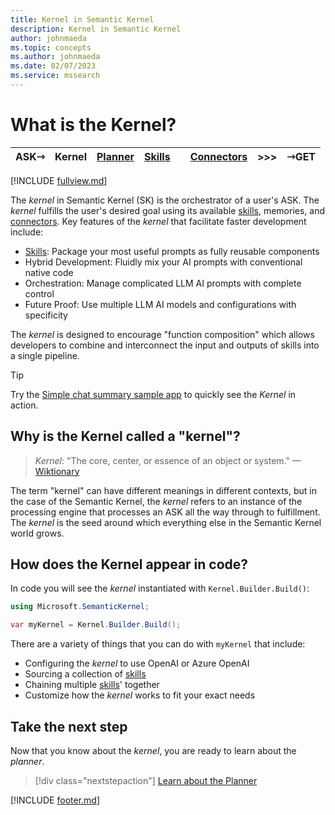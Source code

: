 ```yaml
---
title: Kernel in Semantic Kernel
description: Kernel in Semantic Kernel
author: johnmaeda
ms.topic: concepts
ms.author: johnmaeda
ms.date: 02/07/2023
ms.service: mssearch
---
```

# What is the Kernel?

| ASK⇾ | Kernel | [Planner](/semantic-kernel/concepts-sk/Planner) | [Skills](/semantic-kernel/concepts-sk/skills)| |[Connectors](/semantic-kernel/concepts-sk/Connectors) | >>>|  ⇾GET | 
|---|---|---|---|---|---|---|---|

[!INCLUDE [fullview.md](../includes/fullview.md)]

The _kernel_ in Semantic Kernel (SK) is the orchestrator of a user's ASK. The _kernel_ fulfills the user's desired goal using its available [skills](/semantic-kernel/concepts-sk/skills), memories, and [connectors](/semantic-kernel/concepts-sk/connectors). Key features of the _kernel_ that facilitate faster development include:

* [Skills](/semantic-kernel/concepts-sk/skills): Package your most useful prompts as fully reusable components
* Hybrid Development: Fluidly mix your AI prompts with conventional native code
* Orchestration: Manage complicated LLM AI prompts with complete control
* Future Proof: Use multiple LLM AI models and configurations with specificity

The _kernel_ is designed to encourage "function composition" which allows developers to combine and interconnect the input and outputs of skills into a single pipeline.

> [!TIP]
> Try the [Simple chat summary sample app](/semantic-kernel/samples/simplechatsummary) to quickly see the _Kernel_ in action.

## Why is the Kernel called a "kernel"?

> _Kernel_: "The core, center, or essence of an object or system." —[Wiktionary](/semantic-kernel/support/bibliography#kernel)

The term "kernel" can have different meanings in different contexts, but in the case of the Semantic Kernel, the _kernel_ refers to an instance of the processing engine that processes an ASK all the way through to fulfillment. The _kernel_ is the seed around which everything else in the Semantic Kernel world grows.

## How does the Kernel appear in code?

In code you will see the _kernel_ instantiated with `Kernel.Builder.Build()`:

```csharp
using Microsoft.SemanticKernel;

var myKernel = Kernel.Builder.Build();
```

There are a variety of things that you can do with `myKernel` that include:

* Configuring the _kernel_ to use OpenAI or Azure OpenAI
* Sourcing a collection of [skills](/semantic-kernel/concepts-sk/skills)
* Chaining multiple [skills](/semantic-kernel/concepts-sk/skills)' together
* Customize how the _kernel_ works to fit your exact needs

## Take the next step

Now that you know about the _kernel_, you are ready to learn about the _planner_.

> [!div class="nextstepaction"]
> [Learn about the Planner](/semantic-kernel/concepts-sk/planner)

[!INCLUDE [footer.md](../includes/footer.md)]
